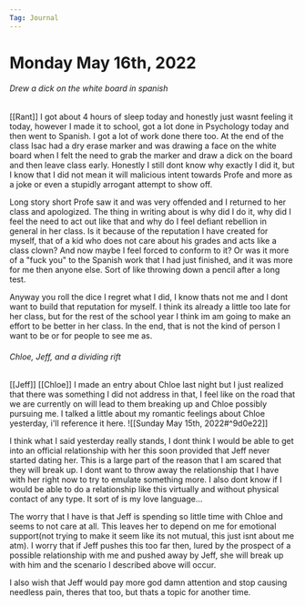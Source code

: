 ```yaml
---
Tag: Journal
---
```

# Monday May 16th, 2022

###### Drew a dick on the white board in spanish
[[Rant]]
I got about 4 hours of sleep today and honestly just wasnt feeling it today, however I made it to school, got a lot done in Psychology today and then went to Spanish. I got a lot of work done there too. At the end of the class Isac had a dry erase marker and was drawing a face on the white board when I felt the need to grab the marker and draw a dick on the board and then leave class early. Honestly I still dont know why exactly I did it, but I know that I did not mean it will malicious intent towards Profe and more as a joke or even a stupidly arrogant attempt to show off.

Long story short Profe saw it and was very offended and I returned to her class and apologized. The thing in writing about is why did I do it, why did I feel the need to act out like that and why do I feel defiant rebellion in general in her class. Is it because of the reputation I have created for myself, that of a kid who does not care about his grades and acts like a class clown? And now maybe I feel forced to conform to it? Or was it more of a "fuck you" to the Spanish work that I had just finished, and it was more for me then anyone else. Sort of like throwing down a pencil after a long test.

Anyway you roll the dice I regret what I did, I know thats not me and I dont want to build that reputation for myself. I think its already a little too late for her class, but for the rest of the school year I think im am going to make an effort to be better in her class. 
In the end, that is not the kind of person I want to be or for people to see me as.


###### Chloe, Jeff, and a dividing rift
[[Jeff]] [[Chloe]]
I made an entry about Chloe last night but I just realized that there was something I did not address in that, I feel like on the road that we are currently on will lead to them breaking up and Chloe possibly pursuing me. I talked a little about my romantic feelings about Chloe yesterday, i'll reference it here. 
![[Sunday May 15th, 2022#^9d0e22]]

I think what I said yesterday really stands, I dont think I would be able to get into an official relationship with her this soon provided that Jeff never started dating her. This is a large part of the reason that I am scared that they will break up. I dont want to throw away the relationship that I have with her right now to try to emulate something more. I also dont know if I would be able to do a relationship like this virtually and without physical contact of any type. It sort of is my love language...

The worry that I have is that Jeff is spending so little time with Chloe and seems to not care at all. This leaves her to depend on me for emotional support(not trying to make it seem like its not mutual, this just isnt about me atm). I worry that if Jeff pushes this too far then, lured by the prospect of a possible relationship with me and pushed away by Jeff, she will break up with him and the scenario I described above will occur.

I also wish that Jeff would pay more god damn attention and stop causing needless pain, theres that too, but thats a topic for another time.